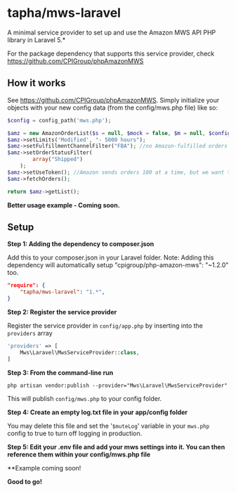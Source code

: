 # tapha/mws-laravel
A minimal service provider to set up and use the Amazon MWS API PHP library in Laravel 5.*

For the package dependency that supports this service provider, check https://github.com/CPIGroup/phpAmazonMWS


## How it works

See https://github.com/CPIGroup/phpAmazonMWS. Simply initialize your objects with your new config data (from the config/mws.php file) like so:
	
```php
$config = config_path('mws.php');

$amz = new AmazonOrderList($s = null, $mock = false, $m = null, $config); //store name matches the array key in the config file
$amz->setLimits('Modified', "- 5000 hours");
$amz->setFulfillmentChannelFilter("FBA"); //no Amazon-fulfilled orders
$amz->setOrderStatusFilter(
    	array("Shipped")
    ); 
$amz->setUseToken(); //Amazon sends orders 100 at a time, but we want them all
$amz->fetchOrders();

return $amz->getList();
```

**Better usage example - Coming soon.**

## Setup
**Step 1: Adding the dependency to composer.json**

Add this to your composer.json in your Laravel folder.
Note: Adding this dependency will automatically setup "cpigroup/php-amazon-mws": "~1.2.0" too.

```json
"require": {
    "tapha/mws-laravel": "1.*",
}
```

**Step 2: Register the service provider**

Register the service provider in ```config/app.php``` by inserting into the ```providers``` array

```php
'providers' => [
	Mws\Laravel\MwsServiceProvider::class,
]
```

**Step 3: From the command-line run**

```
php artisan vendor:publish --provider="Mws\Laravel\MwsServiceProvider"
```

This will publish ```config/mws.php``` to your config folder.

**Step 4: Create an empty log.txt file in your app/config folder**

You may delete this file and set the '```$muteLog```' variable in your ```mws.php``` config to true to turn off logging in production.

**Step 5: Edit your .env file and add your mws settings into it. You can then reference them within your config/mws.php file**

**Example coming soon!

**Good to go!**
